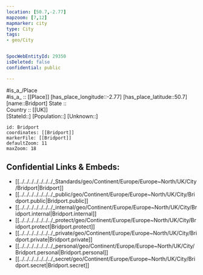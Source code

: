 ```yaml
---
location: [50.7,-2.77] 
mapzoom: [7,12] 
mapmarker: city 
type: City
tags:
- geo/City


SpocWebEntityId: 29350
isDeleted: false
confidential: public

---
```

#is_a_/Place  
#is_a_ :: [[Place]] 
[has_place_longitude::-2.77] 
[has_place_latitude::50.7] 
[name::Bridport] 
State ::  
Country :: [[UK]]  
[StateId::] 
[Population::] 
[Unknown::] 


```leaflet
id: Bridport
coordinates: [[Bridport]] 
markerFile: [[Bridport]] 
defaultZoom: 11 
maxZoom: 18
```


## Confidential Links & Embeds: 
- [[../../../../../../../_Standards/geo/Continent/Europe/Europe~North/UK/City/Bridport|Bridport]] 
- [[../../../../../../../_public/geo/Continent/Europe/Europe~North/UK/City/Bridport.public|Bridport.public]] 
- [[../../../../../../../_internal/geo/Continent/Europe/Europe~North/UK/City/Bridport.internal|Bridport.internal]] 
- [[../../../../../../../_protect/geo/Continent/Europe/Europe~North/UK/City/Bridport.protect|Bridport.protect]] 
- [[../../../../../../../_private/geo/Continent/Europe/Europe~North/UK/City/Bridport.private|Bridport.private]] 
- [[../../../../../../../_personal/geo/Continent/Europe/Europe~North/UK/City/Bridport.personal|Bridport.personal]] 
- [[../../../../../../../_secret/geo/Continent/Europe/Europe~North/UK/City/Bridport.secret|Bridport.secret]] 
